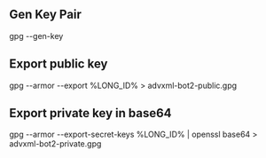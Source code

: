 ## Gen Key Pair
gpg --gen-key

## Export public key
gpg --armor --export %LONG_ID% > advxml-bot2-public.gpg

## Export private key in base64
gpg --armor --export-secret-keys %LONG_ID% | openssl base64  > advxml-bot2-private.gpg
    